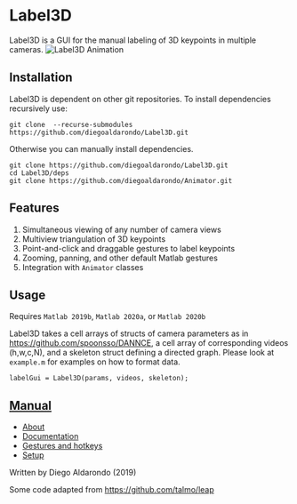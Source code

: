 # Label3D

Label3D is a GUI for the manual labeling of 3D keypoints in multiple cameras.
![Label3D Animation](common/label3dAnimation.gif)

## Installation

Label3D is dependent on other git repositories. To install dependencies recursively use:

```
git clone  --recurse-submodules https://github.com/diegoaldarondo/Label3D.git
```

Otherwise you can manually install dependencies.

```
git clone https://github.com/diegoaldarondo/Label3D.git
cd Label3D/deps
git clone https://github.com/diegoaldarondo/Animator.git
```

## Features
1. Simultaneous viewing of any number of camera views
2. Multiview triangulation of 3D keypoints
3. Point-and-click and draggable gestures to label keypoints
4. Zooming, panning, and other default Matlab gestures
5. Integration with `Animator` classes

## Usage
Requires `Matlab 2019b`, `Matlab 2020a`, or `Matlab 2020b`

Label3D takes a cell arrays of structs of camera parameters as in
https://github.com/spoonsso/DANNCE, a cell array of corresponding videos (h,w,c,N),
and a skeleton struct defining a directed graph. Please look at `example.m`
for examples on how to format data.

```
labelGui = Label3D(params, videos, skeleton);
```

## [Manual](https://github.com/diegoaldarondo/Label3D/wiki)
* [About](https://github.com/diegoaldarondo/Label3D/wiki/About)
* [Documentation](https://github.com/diegoaldarondo/Label3D/wiki/Documentation)
* [Gestures and hotkeys](https://github.com/diegoaldarondo/Label3D/wiki/Gestures-and-hotkeys)
* [Setup](https://github.com/diegoaldarondo/Label3D/wiki/Setup)

Written by Diego Aldarondo (2019)

Some code adapted from https://github.com/talmo/leap
